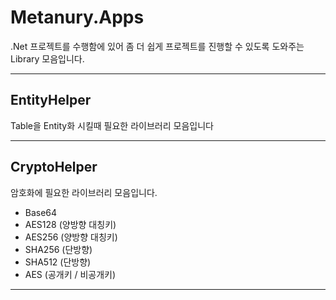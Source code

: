 # Metanury.Apps

.Net 프로젝트를 수행함에 있어 좀 더 쉽게 프로젝트를 진행할 수 있도록 도와주는 Library 모음입니다.

---

## EntityHelper

Table을 Entity화 시킬때 필요한 라이브러리 모음입니다

---

## CryptoHelper 

암호화에 필요한 라이브러리 모음입니다.
  - Base64
  - AES128 (양방향 대칭키)
  - AES256 (양방향 대칭키)
  - SHA256 (단방향)
  - SHA512 (단방향)
  - AES (공개키 / 비공개키)

---
